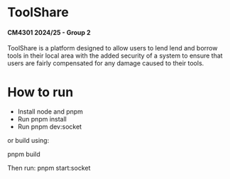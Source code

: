 # ToolShare

#### CM4301 2024/25 - Group 2

ToolShare is a platform designed to allow users to lend lend and borrow tools in their local area with the added
security of a system to ensure that users are fairly compensated for any damage caused to their tools.

# How to run

- Install node and pnpm
- Run pnpm install
- Run pnpm dev:socket

or build using:

pnpm build

Then run:
pnpm start:socket
